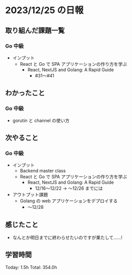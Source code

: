 # 2023/12/25 の日報

## 取り組んだ課題一覧

### Go 中級

- インプット
  - React と Go で SPA アプリケーションの作り方を学ぶ
    - React, NextJS and Golang: A Rapid Guide
      - #31〜#41

## わかったこと

### Go 中級

- gorutin と channel の使い方

## 次やること

### Go 中級

- インプット
  - Backend master class
  - React と Go で SPA アプリケーションの作り方を学ぶ
    - React, NextJS and Golang: A Rapid Guide
      - 12/16〜12/22 → 〜12/26 までには
- アウトプット課題
  - Golang の web アプリケーションをデプロイする
    - 〜12/28

## 感じたこと

- なんとか明日までに終わらせたいのですが果たして……!

## 学習時間

Today: 1.5h
Total: 354.0h
